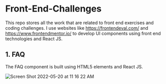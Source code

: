 # Front-End-Challenges
This repo stores all the work that are related to front end exercises and coding challenges. I use websites like https://frontendeval.com/ and https://www.frontendmentor.io/ to develop UI components using front end technologies and React JS. 

## 1. FAQ
The FAQ component is built using HTML5 elements and React JS.  

![Screen Shot 2022-05-20 at 11 16 22 AM](https://user-images.githubusercontent.com/6641061/169559339-de851958-d959-4740-a7e6-2d65832fad9e.png)

